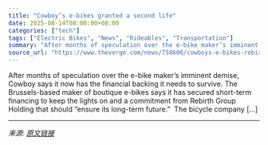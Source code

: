 ```yaml
---
title: "Cowboy’s e-bikes granted a second life"
date: 2025-08-14T08:00:00+08:00
categories: ["tech"]
tags: ["Electric Bikes", "News", "Rideables", "Transportation"]
summary: "After months of speculation over the e-bike maker’s imminent demise, Cowboy says it now has the financial backing it needs to survive. The Brussels-based maker of boutique e-bikes says it has secured "
source_url: "https://www.theverge.com/news/758606/cowboys-e-bikes-rebirth-avoids-bankruptcy"
---
```


After months of speculation over the e-bike maker’s imminent demise, Cowboy says it now has the financial backing it needs to survive. The Brussels-based maker of boutique e-bikes says it has secured short-term financing to keep the lights on and a commitment from Rebirth Group Holding that should “ensure its long-term future.”&#160; The bicycle company [&#8230;]

---

*来源: [原文链接](https://www.theverge.com/news/758606/cowboys-e-bikes-rebirth-avoids-bankruptcy)*

